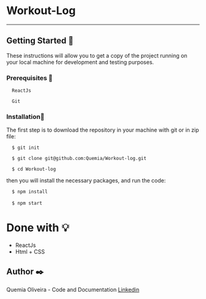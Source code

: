 # Workout-Log

--------------------------

## Getting Started :rocket:

These instructions will allow you to get a copy of the project running on your local machine for development and testing purposes.

### Prerequisites :page_with_curl:

  ```
    ReactJs
    
    Git
  ```

### Installation:wrench:

The first step is to download the repository in your machine with git or in zip file:

  ```shell
    $ git init

    $ git clone git@github.com:Quemia/Workout-log.git

    $ cd Workout-log
```

then you will install the necessary packages, and run the code:
```cmd
  $ npm install
  
  $ npm start
```


# Done with :bulb:

  + ReactJs
  + Html + CSS
        


## Author :black_nib:

Quemia Oliveira - Code and Documentation [Linkedin](https://www.linkedin.com/in/quemia-caroline-alves-de-oliveira-635042209/)

  
  
  

